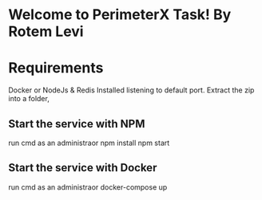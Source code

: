 # Welcome to PerimeterX Task! By Rotem Levi
  
# Requirements

Docker or NodeJs & Redis Installed listening to default port.
Extract the zip into a folder, 

## Start the service with NPM

run cmd as an administraor
npm install
npm start

## Start the service with Docker

run cmd as an administraor
docker-compose up